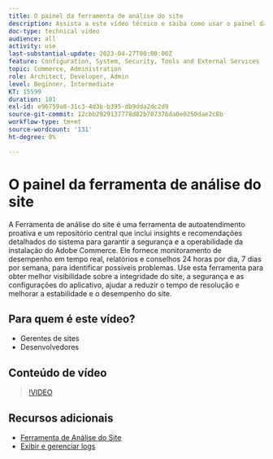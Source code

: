 ```yaml
---
title: O painel da ferramenta de análise do site
description: Assista a este vídeo técnico e saiba como usar o painel da Ferramenta de análise do site para acessar insights e recomendações detalhados do sistema e garantir a segurança e a operabilidade da instalação do Adobe Commerce.
doc-type: technical video
audience: all
activity: use
last-substantial-update: 2023-04-27T00:00:00Z
feature: Configuration, System, Security, Tools and External Services
topic: Commerce, Administration
role: Architect, Developer, Admin
level: Beginner, Intermediate
KT: 15599
duration: 101
exl-id: e96759a8-31c3-4d3b-b395-db9dda2dc2d9
source-git-commit: 12cbb2929137778d82b707376da0e0250dae2c8b
workflow-type: tm+mt
source-wordcount: '131'
ht-degree: 0%

---
```


# O painel da ferramenta de análise do site

A Ferramenta de análise do site é uma ferramenta de autoatendimento proativa e um repositório central que inclui insights e recomendações detalhados do sistema para garantir a segurança e a operabilidade da instalação do Adobe Commerce. Ele fornece monitoramento de desempenho em tempo real, relatórios e conselhos 24 horas por dia, 7 dias por semana, para identificar possíveis problemas. Use esta ferramenta para obter melhor visibilidade sobre a integridade do site, a segurança e as configurações do aplicativo, ajudar a reduzir o tempo de resolução e melhorar a estabilidade e o desempenho do site.

## Para quem é este vídeo?

- Gerentes de sites
- Desenvolvedores

## Conteúdo de vídeo

>[!VIDEO](https://video.tv.adobe.com/v/344001?learn=on)

## Recursos adicionais

- [Ferramenta de Análise do Site](https://experienceleague.adobe.com/docs/commerce-operations/tools/site-wide-analysis-tool/intro.html?lang=pt-BR)
- [Exibir e gerenciar logs](https://experienceleague.adobe.com/docs/commerce-cloud-service/user-guide/develop/test/log-locations.html?lang=pt-BR)
